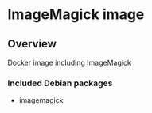 # ImageMagick image

## Overview
Docker image including ImageMagick

### Included Debian packages
* imagemagick
